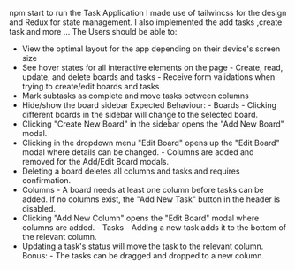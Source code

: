 npm start to run the Task Application
I made use of tailwincss for the design and Redux for state management.
I also implemented the add tasks ,create task and more ...
 The  Users should be able to: 
 - View the optimal layout for the app depending on their device's screen size
  - See hover states for all interactive elements on the page - Create, read, update, and delete boards and tasks - Receive form validations when trying to create/edit boards and tasks 
  - Mark subtasks as complete and move tasks between columns 
  - Hide/show the board sidebar Expected Behaviour: - Boards - Clicking different boards in the sidebar will change to the selected board. 
  - Clicking "Create New Board" in the sidebar opens the "Add New Board" modal. 
  - Clicking in the dropdown menu "Edit Board" opens up the "Edit Board" modal where details can be changed. - Columns are added and removed for the Add/Edit Board modals.
   - Deleting a board deletes all columns and tasks and requires confirmation. 
   - Columns - A board needs at least one column before tasks can be added. If no columns exist, the "Add New Task" button in the header is disabled. 
   - Clicking "Add New Column" opens the "Edit Board" modal where columns are added. - Tasks - Adding a new task adds it to the bottom of the relevant column. 
   - Updating a task's status will move the task to the relevant column. Bonus: - The tasks can be dragged and dropped to a new column.